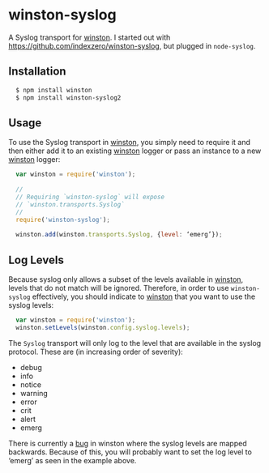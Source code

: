 # winston-syslog

A Syslog transport for [winston][0]. I started out with https://github.com/indexzero/winston-syslog, but plugged in `node-syslog`.

## Installation

``` bash
  $ npm install winston 
  $ npm install winston-syslog2
```

## Usage

To use the Syslog transport in [winston][0], you simply need to require it and then either add it to an existing [winston][0] logger or pass an instance to a new [winston][0] logger:

``` js
  var winston = require('winston');
  
  //
  // Requiring `winston-syslog` will expose 
  // `winston.transports.Syslog`
  //
  require('winston-syslog');
  
  winston.add(winston.transports.Syslog, {level: ‘emerg’});
```




## Log Levels
Because syslog only allows a subset of the levels available in [winston][0], levels that do not match will be ignored. Therefore, in order to use `winston-syslog` effectively, you should indicate to [winston][0] that you want to use the syslog levels:

``` js
  var winston = require('winston');
  winston.setLevels(winston.config.syslog.levels);
```

The `Syslog` transport will only log to the level that are available in the syslog protocol. These are (in increasing order of severity):

* debug
* info
* notice
* warning
* error
* crit
* alert
* emerg

There is currently a [bug][4] in winston where the syslog levels are mapped backwards.  Because of this, you will probably want to set the log level to ‘emerg’ as seen in the example above.

[0]: https://github.com/indexzero/winston
[1]: http://www.ietf.org/rfc/rfc3164.txt
[2]: http://tools.ietf.org/html/rfc5424
[3]: https://github.com/squeeks/glossy
[4]: https://github.com/winstonjs/winston/pull/406
